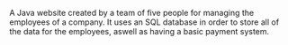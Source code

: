 A Java website created by a team of five people for managing the employees of a company. It uses an SQL database in order to store all of the data for the employees, aswell as having a basic payment system.
